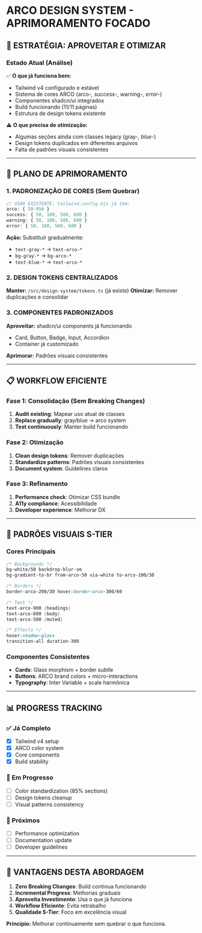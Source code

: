 # ARCO DESIGN SYSTEM - APRIMORAMENTO FOCADO

## 🎯 ESTRATÉGIA: APROVEITAR E OTIMIZAR

### Estado Atual (Análise)
✅ **O que já funciona bem:**
- Tailwind v4 configurado e estável
- Sistema de cores ARCO (arco-*, success-*, warning-*, error-*)
- Componentes shadcn/ui integrados
- Build funcionando (11/11 páginas)
- Estrutura de design tokens existente

⚠️ **O que precisa de otimização:**
- Algumas seções ainda com classes legacy (gray-*, blue-*)
- Design tokens duplicados em diferentes arquivos
- Falta de padrões visuais consistentes

---

## 🔧 PLANO DE APRIMORAMENTO

### 1. PADRONIZAÇÃO DE CORES (Sem Quebrar)
```typescript
// USAR EXISTENTE: tailwind.config.mjs já tem:
arco: { 50-950 }
success: { 50, 100, 500, 600 }
warning: { 50, 100, 500, 600 }
error: { 50, 100, 500, 600 }
```

**Ação:** Substituir gradualmente:
- `text-gray-*` → `text-arco-*`
- `bg-gray-*` → `bg-arco-*` 
- `text-blue-*` → `text-arco-*`

### 2. DESIGN TOKENS CENTRALIZADOS
**Manter:** `/src/design-system/tokens.ts` (já existe)
**Otimizar:** Remover duplicações e consolidar

### 3. COMPONENTES PADRONIZADOS
**Aproveitar:** shadcn/ui components já funcionando
- Card, Button, Badge, Input, Accordion
- Container já customizado

**Aprimorar:** Padrões visuais consistentes

---

## 📋 WORKFLOW EFICIENTE

### Fase 1: Consolidação (Sem Breaking Changes)
1. **Audit existing**: Mapear uso atual de classes
2. **Replace gradually**: gray/blue → arco system
3. **Test continuously**: Manter build funcionando

### Fase 2: Otimização
1. **Clean design tokens**: Remover duplicações
2. **Standardize patterns**: Padrões visuais consistentes
3. **Document system**: Guidelines claros

### Fase 3: Refinamento
1. **Performance check**: Otimizar CSS bundle
2. **A11y compliance**: Acessibilidade
3. **Developer experience**: Melhorar DX

---

## 🎨 PADRÕES VISUAIS S-TIER

### Cores Principais
```css
/* Backgrounds */
bg-white/50 backdrop-blur-sm
bg-gradient-to-br from-arco-50 via-white to-arco-100/30

/* Borders */
border-arco-200/30 hover:border-arco-300/60

/* Text */
text-arco-900 (headings)
text-arco-600 (body)
text-arco-500 (muted)

/* Effects */
hover:shadow-glass
transition-all duration-300
```

### Componentes Consistentes
- **Cards**: Glass morphism + border subtle
- **Buttons**: ARCO brand colors + micro-interactions
- **Typography**: Inter Variable + scale harmônica

---

## 📊 PROGRESS TRACKING

### ✅ Já Completo
- [x] Tailwind v4 setup
- [x] ARCO color system
- [x] Core components
- [x] Build stability

### 🔄 Em Progresso  
- [ ] Color standardization (85% sections)
- [ ] Design tokens cleanup
- [ ] Visual patterns consistency

### 📝 Próximos
- [ ] Performance optimization
- [ ] Documentation update
- [ ] Developer guidelines

---

## 🚀 VANTAGENS DESTA ABORDAGEM

1. **Zero Breaking Changes**: Build continua funcionando
2. **Incremental Progress**: Melhorias graduais
3. **Aproveita Investimento**: Usa o que já funciona
4. **Workflow Eficiente**: Evita retrabalho
5. **Qualidade S-Tier**: Foco em excelência visual

**Princípio:** Melhorar continuamente sem quebrar o que funciona.